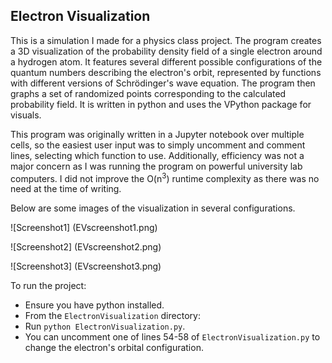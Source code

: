 ## Electron Visualization

This is a simulation I made for a physics class project. The program creates a 3D visualization of the probability density field of a single electron around a hydrogen atom. It features several different possible configurations of the quantum numbers describing the electron's orbit, represented by functions with different versions of Schrödinger's wave equation. The program then graphs a set of randomized points corresponding to the calculated probability field. It is written in python and uses the VPython package for visuals.


This program was originally written in a Jupyter notebook over multiple cells, so the easiest user input was to simply uncomment and comment lines, selecting which function to use. Additionally, efficiency was not a major concern as I was running the program on powerful university lab computers. I did not improve the O(n<sup>3</sup>) runtime complexity as there was no need at the time of writing.

Below are some images of the visualization in several configurations.

![Screenshot1]
(EVscreenshot1.png)

![Screenshot2]
(EVscreenshot2.png)

![Screenshot3]
(EVscreenshot3.png)

To run the project:

- Ensure you have python installed.
- From the `ElectronVisualization` directory:
- Run `python ElectronVisualization.py`.
- You can uncomment one of lines 54-58 of `ElectronVisualization.py` to change the electron's orbital configuration.